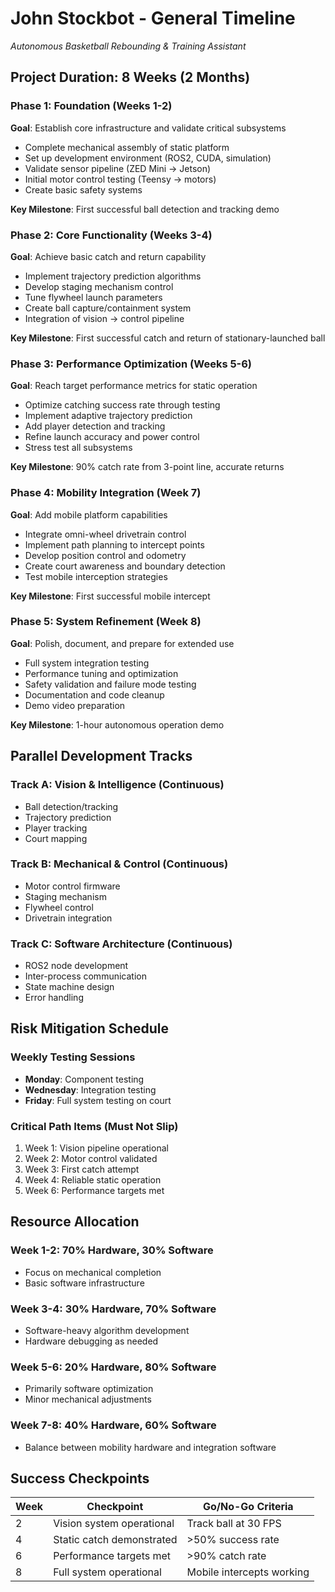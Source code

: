 # John Stockbot - General Timeline
*Autonomous Basketball Rebounding & Training Assistant*

## Project Duration: 8 Weeks (2 Months)

### Phase 1: Foundation (Weeks 1-2)
**Goal**: Establish core infrastructure and validate critical subsystems

- Complete mechanical assembly of static platform
- Set up development environment (ROS2, CUDA, simulation)
- Validate sensor pipeline (ZED Mini → Jetson)
- Initial motor control testing (Teensy → motors)
- Create basic safety systems

**Key Milestone**: First successful ball detection and tracking demo

### Phase 2: Core Functionality (Weeks 3-4)
**Goal**: Achieve basic catch and return capability

- Implement trajectory prediction algorithms
- Develop staging mechanism control
- Tune flywheel launch parameters
- Create ball capture/containment system
- Integration of vision → control pipeline

**Key Milestone**: First successful catch and return of stationary-launched ball

### Phase 3: Performance Optimization (Weeks 5-6)
**Goal**: Reach target performance metrics for static operation

- Optimize catching success rate through testing
- Implement adaptive trajectory prediction
- Add player detection and tracking
- Refine launch accuracy and power control
- Stress test all subsystems

**Key Milestone**: 90% catch rate from 3-point line, accurate returns

### Phase 4: Mobility Integration (Week 7)
**Goal**: Add mobile platform capabilities

- Integrate omni-wheel drivetrain control
- Implement path planning to intercept points
- Develop position control and odometry
- Create court awareness and boundary detection
- Test mobile interception strategies

**Key Milestone**: First successful mobile intercept

### Phase 5: System Refinement (Week 8)
**Goal**: Polish, document, and prepare for extended use

- Full system integration testing
- Performance tuning and optimization
- Safety validation and failure mode testing
- Documentation and code cleanup
- Demo video preparation

**Key Milestone**: 1-hour autonomous operation demo

## Parallel Development Tracks

### Track A: Vision & Intelligence (Continuous)
- Ball detection/tracking
- Trajectory prediction
- Player tracking
- Court mapping

### Track B: Mechanical & Control (Continuous)
- Motor control firmware
- Staging mechanism
- Flywheel control
- Drivetrain integration

### Track C: Software Architecture (Continuous)
- ROS2 node development
- Inter-process communication
- State machine design
- Error handling

## Risk Mitigation Schedule

### Weekly Testing Sessions
- **Monday**: Component testing
- **Wednesday**: Integration testing
- **Friday**: Full system testing on court

### Critical Path Items (Must Not Slip)
1. Week 1: Vision pipeline operational
2. Week 2: Motor control validated
3. Week 3: First catch attempt
4. Week 4: Reliable static operation
5. Week 6: Performance targets met

## Resource Allocation

### Week 1-2: 70% Hardware, 30% Software
- Focus on mechanical completion
- Basic software infrastructure

### Week 3-4: 30% Hardware, 70% Software
- Software-heavy algorithm development
- Hardware debugging as needed

### Week 5-6: 20% Hardware, 80% Software
- Primarily software optimization
- Minor mechanical adjustments

### Week 7-8: 40% Hardware, 60% Software
- Balance between mobility hardware and integration software

## Success Checkpoints

| Week | Checkpoint | Go/No-Go Criteria |
|------|------------|-------------------|
| 2 | Vision system operational | Track ball at 30 FPS |
| 4 | Static catch demonstrated | >50% success rate |
| 6 | Performance targets met | >90% catch rate |
| 8 | Full system operational | Mobile intercepts working |